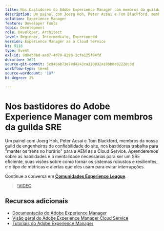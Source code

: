 ```yaml
---
title: Nos bastidores do Adobe Experience Manager com membros da guilda SRE
description: Um painel com Joerg Hoh, Peter Acsai e Tom Blackford, membros da nossa guild de engenheiros de confiabilidade do site, nos bastidores trabalha para "manter os trens no horário" para a AEM as a Cloud Service. Aprenderemos sobre as habilidades e a mentalidade necessárias para ser um SRE eficiente, suas visões sobre como tornar os sistemas robustos e resilientes, e o tipo de métricas e alertas que eles usam para evitar interrupções.
solution: Experience Manager
feature: Developer Tools
topic: Development
role: Developer, Architect
level: Beginner, Intermediate, Experienced
version: Experience Manager as a Cloud Service
kt: 9118
type: Event
exl-id: 9d0eb3bd-aad7-4d79-8280-3cfa125f04fd
duration: 3621
source-git-commit: 5c946ab73e78d4243ca310032a10bb8e82228c3d
workflow-type: tm+mt
source-wordcount: '187'
ht-degree: 3%

---
```


# Nos bastidores do Adobe Experience Manager com membros da guilda SRE

Um painel com Joerg Hoh, Peter Acsai e Tom Blackford, membros da nossa guild de engenheiros de confiabilidade do site, nos bastidores trabalha para &quot;manter os trens no horário&quot; para a AEM as a Cloud Service. Aprenderemos sobre as habilidades e a mentalidade necessárias para ser um SRE eficiente, suas visões sobre como tornar os sistemas robustos e resilientes, e o tipo de métricas e alertas que eles usam para evitar interrupções.

Continue a conversa em **[Comunidades Experience League](https://adobe.ly/2WoCVOU)**.

>[!VIDEO](https://video.tv.adobe.com/v/337527/?quality=12&learn=on&hidetitle=true)

## Recursos adicionais

- [Documentação do Adobe Experience Manager](https://experienceleague.adobe.com/docs/experience-manager-cloud-service.html?lang=pt-BR)
- [Visão geral do Adobe Experience Manager Cloud Service](https://experienceleague.adobe.com/docs/experience-manager-cloud-service/overview/home.html?lang=pt-BR)
- [Tutoriais do Adobe Experience Manager](https://experienceleague.adobe.com/docs/experience-manager-tutorials.html?lang=pt-BR)
